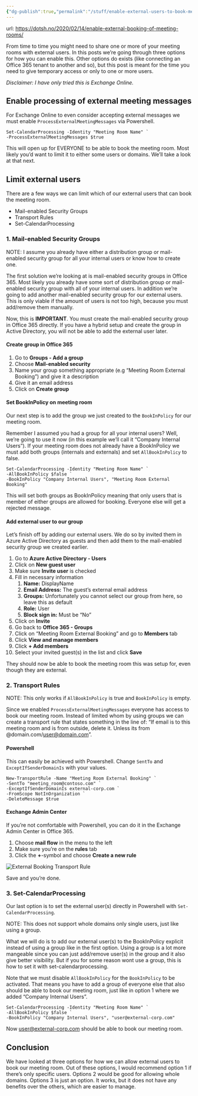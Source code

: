 ```yaml
---
{"dg-publish":true,"permalink":"/stuff/enable-external-users-to-book-meeting-rooms-in-office365/","tags":["office365","powershell","public"],"noteIcon":"1","created":"2023-08-15T14:20:13.000+02:00","updated":"2023-01-04T14:58:58.000+01:00"}
---
```


url: https://dotsh.no/2020/02/14/enable-external-booking-of-meeting-rooms/

 From time to time you might need to share one or more of your meeting rooms with external users. In this posts we’re going through three options for how you can enable this. Other options do exists (like connecting an Office 365 tenant to another and so), but this post is meant for the time you need to give temporary access or only to one or more users.
 
 *Disclaimer: I have only tried this is Exchange Online.*
 
 ## Enable processing of external meeting messages
 
 For Exchange Online to even consider accepting external messages we must enable `ProcessExternalMeetingMessages` via Powershell.
 
 ```
 Set-CalendarProcessing -Identity "Meeting Room Name" `
 -ProcessExternalMeetingMessages $true
 ```
 
 This will open up for EVERYONE to be able to book the meeting room. Most likely you’d want to limit it to either some users or domains. We’ll take a look at that next.
 
 ## Limit external users
 
 There are a few ways we can limit which of our external users that can book the meeting room.
 
 -   Mail-enabled Security Groups
 -   Transport Rules
 -   Set-CalendarProcessing
 
 ### 1\. Mail-enabled Security Groups
 
  NOTE: I assume you already have either a distribution group or mail-enabled security group for all your internal users or know how to create one.
 
 The first solution we’re looking at is mail-enabled security groups in Office 365. Most likely you already have some sort of distribution group or mail-enabled security group with all of your internal users. In addition we’re going to add another mail-enabled security group for our external users. This is only viable if the amount of users is not too high, because you must add/remove them manually.
 
 Now, this is **IMPORTANT**. You must create the mail-enabled security group in Office 365 directly. If you have a hybrid setup and create the group in Active Directory, you will not be able to add the external user later.
 
 #### Create group in Office 365
 
 1.  Go to **Groups - Add a group**
 2.  Choose **Mail-enabled security**
 3.  Name your group something appropriate (e.g “Meeting Room External Booking”) and give it a description
 4.  Give it an email address
 5.  Click on **Create group**
 
 #### Set BookInPolicy on meeting room
 
 Our next step is to add the group we just created to the `BookInPolicy` for our meeting room.
 
 Remember I assumed you had a group for all your internal users? Well, we’re going to use it now (in this example we’ll call it “Company Internal Users”). If your meeting room does not already have a BookInPolicy we must add both groups (internals and externals) and set `AllBookInPolicy` to false.
 
 ```
 Set-CalendarProcessing -Identity "Meeting Room Name" `
 -AllBookInPolicy $false `
 -BookInPolicy "Company Internal Users", "Meeting Room External Booking"
 ```
 
 This will set both groups as BookInPolicy meaning that only users that is member of either groups are allowed for booking. Everyone else will get a rejected message.
 
 #### Add external user to our group
 
 Let’s finish off by adding our external users. We do so by invited them in Azure Active Directory as guests and then add them to the mail-enabled security group we created earlier.
 
 1.  Go to **Azure Active Directory - Users**
 2.  Click on **New guest user**
 3.  Make sure **Invite user** is checked
 4.  Fill in necessary information
     1.  **Name:** DisplayName
     2.  **Email Address:** The guest’s external email address
     3.  **Groups:** Unfortunately you cannot select our group from here, so leave this as default
     4.  **Role:** User
     5.  **Block sign in:** Must be “No”
 5.  Click on **Invite**
 6.  Go back to **Office 365 - Groups**
 7.  Click on “Meeting Room External Booking” and go to **Members** tab
 8.  Click **View and manage members**
 9.  Click **\+ Add members**
 10.  Select your invited guest(s) in the list and click **Save**
 
 They should now be able to book the meeting room this was setup for, even though they are external.
 
 ### 2\. Transport Rules
 
  NOTE: This only works if `AllBookInPolicy` is true and `BookInPolicy` is empty.
 
 Since we enabled `ProcessExternalMeetingMessages` everyone has access to book our meeting room. Instead of limited whom by using groups we can create a transport rule that states something in the line of: “If email is to this meeting room and is from outside, delete it. Unless its from @domain.com/user@domain.com”.
 
 #### Powershell
 
 This can easily be achieved with Powershell. Change `SentTo` and `ExceptIfSenderDomainIs` with your values.
 
 ```
 New-TransportRule -Name "Meeting Room External Booking" `
 -SentTo "meeting_room@contoso.com" `
 -ExceptIfSenderDomainIs external-corp.com `
 -FromScope NotInOrganization `
 -DeleteMessage $true
 ```
 
 #### Exchange Admin Center
 
 If you’re not comfortable with Powershell, you can do it in the Exchange Admin Center in Office 365.
 
 1.  Choose **mail flow** in the menu to the left
 2.  Make sure you’re on the **rules** tab
 3.  Click the **+**\-symbol and choose **Create a new rule**
 
 ![External Booking Transport Rule](/img/user/attachments/External_Booking_Transport_Rule.png)
 
 Save and you’re done.
 
 ### 3\. Set-CalendarProcessing
 
 Our last option is to set the external user(s) directly in Powershell with `Set-CalendarProcessing`.
 
  NOTE: This does not support whole domains only single users, just like using a group.
 
 What we will do is to add our external user(s) to the BookInPolicy explicit instead of using a group like in the first option. Using a group is a lot more mangeable since you can just add/remove user(s) in the group and it also give better visibility. But if you for some reason wont use a group, this is how to set it with set-calendarprocessing.
 
 Note that we must disable `AllBookInPolicy` for the `BookInPolicy` to be activated. That means you have to add a group of everyone else that also should be able to book our meeting room, just like in option 1 where we added “Company Internal Users”.
 
 ```
 Set-CalendarProcessing -Identity "Meeting Room Name" `
 -AllBookInPolicy $false `
 -BookInPolicy "Company Internal Users", "user@external-corp.com"
 ```
 
 Now user@external-corp.com should be able to book our meeting room.
 
 ## Conclusion
 
 We have looked at three options for how we can allow external users to book our meeting room. Out of these options, I would recommend option 1 if there’s only specific users. Options 2 would be good for allowing whole domains. Options 3 is just an option. It works, but it does not have any benefits over the others, which are easier to manage.
